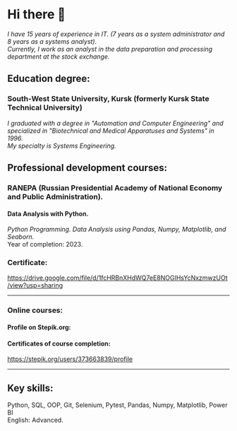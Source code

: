 # Hi there 👋
_I have 15 years of experience in IT. (7 years as a system administrator and 8 years as a systems analyst).<br>
Currently, I work as an analyst in the data preparation and processing department at the stock exchange._
## Education degree:
### South-West State University, Kursk (formerly Kursk State Technical University)  
_I graduated with a degree in "Automation and Computer Engineering" and specialized in "Biotechnical and Medical Apparatuses and Systems" in 1996._  
_My specialty is Systems Engineering._ 
## Professional development courses:
### RANEPA (Russian Presidential Academy of National Economy and Public Administration).<br>
#### Data Analysis with Python.<br>
_Python Programming. Data Analysis using Pandas, Numpy, Matplotlib, and Seaborn._<br>
Year of completion: 2023.<br> 
### Certificate:<br>
https://drive.google.com/file/d/1fcHRBnXHdWQ7eE8NOGIHsYcNxzmwzUOt/view?usp=sharing
--- --- ---
### Online courses:<br>
#### Profile on Stepik.org:<br>
#### Certificates of course completion:<br>
https://stepik.org/users/373663839/profile
--- --- --- 
## Key skills:
Python, SQL, OOP, Git, Selenium, Pytest, Pandas, Numpy, Matplotlib, Power BI<br>
English: Advanced.






<!--
**kholobtseva/kholobtseva** is a ✨ _special_ ✨ repository because its `README.md` (this file) appears on your GitHub profile.

Here are some ideas to get you started:

- 🔭 I’m currently working on ...
- 🌱 I’m currently learning ...
- 👯 I’m looking to collaborate on ...
- 🤔 I’m looking for help with ...
- 💬 Ask me about ...
- 📫 How to reach me: ...
- 😄 Pronouns: ...
- ⚡ Fun fact: ...
-->
